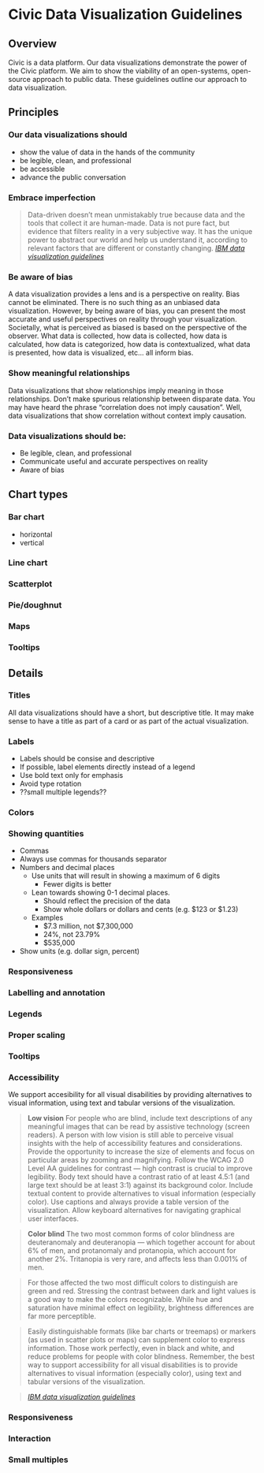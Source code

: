 # Civic Data Visualization Guidelines

## Overview
Civic is a data platform. Our data visualizations demonstrate the power of the Civic platform. We aim to show the viability of an open-systems, open-source approach to public data. These guidelines outline our approach to data visualization.

## Principles
### Our data visualizations should
* show the value of data in the hands of the community
* be legible, clean, and professional
* be accessible
* advance the public conversation

### Embrace imperfection
> Data-driven doesn’t mean unmistakably true because data and the tools that collect it are human-made. Data is not pure fact, but evidence that filters reality in a very subjective way. It has the unique power to abstract our world and help us understand it, according to relevant factors that are different or constantly changing. *[IBM data visualization guidelines](https://www.ibm.com/design/language/experience/data-visualization)*

### Be aware of bias
A data visualization provides a lens and is a perspective on reality. Bias cannot be eliminated. There is no such thing as an unbiased data visualization. However, by being aware of bias, you can present the most accurate and useful perspectives on reality through your visualization. Societally, what is perceived as biased is based on the perspective of the observer. What data is collected, how data is collected, how data is calculated, how data is categorized, how data is contextualized, what data is presented, how data is visualized, etc... all inform bias.

### Show meaningful relationships
Data visualizations that show relationships imply meaning in those relationships. Don’t make spurious relationship between disparate data. You may have heard the phrase “correlation does not imply causation”. Well, data visualizations that show correlation without context imply causation.


### Data visualizations should be:
 * Be legible, clean, and professional
 * Communicate useful and accurate perspectives on reality
 * Aware of bias

## Chart types
### Bar chart
* horizontal
* vertical

### Line chart
### Scatterplot
### Pie/doughnut
### Maps

### Tooltips

## Details

### Titles
All data visualizations should have a short, but descriptive title. It may make sense to have a title as part of a card or as part of the actual visualization.

### Labels
* Labels should be consise and descriptive
* If possible, label elements directly instead of a legend
* Use bold text only for emphasis
* Avoid type rotation
* ??small multiple legends??

### Colors


### Showing quantities
* Commas
 * Always use commas for thousands separator
* Numbers and decimal places
    * Use units that will result in showing a maximum of 6 digits
        * Fewer digits is better
    * Lean towards showing 0-1 decimal places. 
        * Should reflect the precision of the data
        * Show whole dollars or dollars and cents (e.g. $123 or $1.23)
    * Examples
        * $7.3 million, not $7,300,000
        * 24%, not 23.79%
        * $535,000
* Show units (e.g. dollar sign, percent)

### Responsiveness
### Labelling and annotation
### Legends
### Proper scaling


### Tooltips


### Accessibility
We support accesibility for all visual disabilities by providing alternatives to visual information, using text and tabular versions of the visualization. 

>**Low vision**
>For people who are blind, include text descriptions of any meaningful images that can be read by assistive technology (screen readers). A person with low vision is still able to perceive visual insights with the help of accessibility features and considerations.
Provide the opportunity to increase the size of elements and focus on particular areas by zooming and magnifying.
Follow the WCAG 2.0 Level AA guidelines for contrast — high contrast is crucial to improve legibility. Body text should have a contrast ratio of at least 4.5:1 (and large text should be at least 3:1) against its background color.
Include textual content to provide alternatives to visual information (especially color).
Use captions and always provide a table version of the visualization.
Allow keyboard alternatives for navigating graphical user interfaces.

>**Color blind**
>The two most common forms of color blindness are deuteranomaly and deuteranopia — which together account for about 6% of men, and protanomaly and protanopia, which account for another 2%. Tritanopia is very rare, and affects less than 0.001% of men.

>For those affected the two most difficult colors to distinguish are green and red. Stressing the contrast between dark and light values is a good way to make the colors recognizable. While hue and saturation have minimal effect on legibility, brightness differences are far more perceptible.

>Easily distinguishable formats (like bar charts or treemaps) or markers (as used in scatter plots or maps) can supplement color to express information. Those work perfectly, even in black and white, and reduce problems for people with color blindness.
Remember, the best way to support accessibility for all visual disabilities is to provide alternatives to visual information (especially color), using text and tabular versions of the visualization. 

>*[IBM data visualization guidelines](https://www.ibm.com/design/language/experience/data-visualization)*
### Responsiveness
### Interaction
### Small multiples
